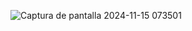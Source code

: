![Captura de pantalla 2024-11-15 073501](https://github.com/user-attachments/assets/3a96adc4-297e-4ca6-8e5d-438d4a05dd1c)
